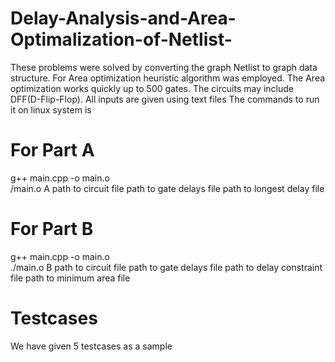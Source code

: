 # Delay-Analysis-and-Area-Optimalization-of-Netlist-
These problems were solved by converting the graph Netlist to graph data structure. For Area optimization heuristic algorithm was employed. The Area optimization works quickly up to 500 gates. The circuits may include DFF(D-Flip-Flop).
All inputs are given using text files
The commands to run it on linux system is
# For Part A
 g++ main.cpp -o main.o <br>
 /main.o A path to circuit file path to gate delays file path to longest delay file
# For Part B
 g++ main.cpp -o main.o<br>
 ./main.o B path to circuit file path to gate delays file path to delay constraint file path to minimum area file
# Testcases
We have given 5 testcases as a sample
